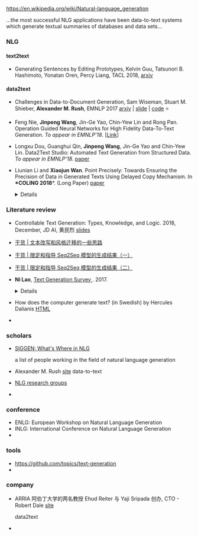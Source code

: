 https://en.wikipedia.org/wiki/Natural-language_generation

...the most successful NLG applications have been data-to-text systems which generate textual summaries of databases and data sets...



### NLG

#### text2text

+ Generating Sentences by Editing Prototypes, Kelvin Guu, Tatsunori B. Hashimoto, Yonatan Oren, Percy Liang, TACL 2018, [arxiv](https://arxiv.org/abs/1709.08878) 

#### data2text

- Challenges in Data-to-Document Generation, Sam Wiseman, Stuart M. Shieber, **Alexander M. Rush**, EMNLP 2017 [arxiv](https://arxiv.org/abs/1707.08052) | [slide](http://nlp.seas.harvard.edu/slides/nmt17.pdf) | [code](http://lstm.seas.harvard.edu/docgen/) :star:

- Feng Nie, **Jinpeng Wang**, Jin-Ge Yao, Chin-Yew Lin and Rong Pan. 
  Operation Guided Neural Networks for High Fidelity Data-To-Text Generation. 
  *To appear in EMNLP'18*. [[Link](https://arxiv.org/abs/1809.02735)]

- Longxu Dou, Guanghui Qin, **Jinpeng Wang**, Jin-Ge Yao and Chin-Yew Lin. 
  Data2Text Studio: Automated Text Generation from Structured Data. 
  *To appear in EMNLP'18*. [paper](http://aclweb.org/anthology/D18-2003) 

- Liunian Li and **Xiaojun Wan**. Point Precisely: Towards Ensuring the Precision of Data in Generated Texts Using Delayed Copy Mechanism. In **\*COLING 2018***. (Long Paper) [paper](https://aclanthology.info/papers/C18-1089/c18-1089) 

  <details>
      two-stage:<br>
      stage 1: template generation<br>
      stage 2: slot filling with delayed copy network.
  </details>





### Literature review

+ Controllable Text Generation: Types, Knowledge, and Logic. 2018, December, JD AI, 黄民烈 [slides](http://coai.cs.tsinghua.edu.cn/hml/media/files/controllable-text-generation.pdf) 
+ [干货 | 文本改写和风格迁移的一些思路](https://mp.weixin.qq.com/s/AxmpnP5RJa7y9ju3RaEgdw)
+ [干货 | 限定和指导 Seq2Seq 模型的生成结果（一）](https://mp.weixin.qq.com/s/6q9txFjgqs1YXn348ylXhQ)
+ [干货 | 限定和指导 Seq2Seq 模型的生成结果（二）](https://mp.weixin.qq.com/s/jvozDRtKb4kaGSJvoP5nkw)



+ **Ni Lao**, [Text Generation Survey ](https://noon99jaki.github.io/publication/2017-text-gen.pdf). 2017.

  <details>
      part1: unconditional generation models<br>
      Seq2Seq, Variational Auto-Encoder(VAE), Generative Adversarial Net(GAN)<br>
      part2: improved generation models<br>
      Conditioned generation, Reinforcement Learning
  </details>
  

+ How does the computer generate text? (in Swedish) by Hercules Dalianis [HTML](https://people.dsv.su.se/~hercules/textgen/) 

+ 

  



### scholars

+ [SIGGEN: What's Where in NLG](http://www.aclweb.org/w/index.php?title=SIGGEN:_What%27s_Where_in_NLG&oldid=11297)

  a list of people working in the field of natural language generation

+ Alexander M. Rush [site](http://nlp.seas.harvard.edu/rush.html) data-to-text

  

+ [NLG research groups](https://aclweb.org/aclwiki/NLG_research_groups) 

+ 

  

### conference

+ ENLG: European Workshop on Natural Language Generation
+ INLG: International Conference on Natural Language Generation
+ 



### tools

+  https://github.com/topics/text-generation
+ 



### company

+ ARRIA 阿伯丁大学的两名教授 Ehud Reiter 与 Yaji Sripada 创办,  CTO - Robert Dale [site](https://www.arria.com/) 

  data2text

+ 

